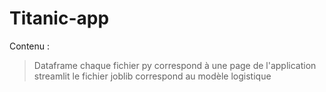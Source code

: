 # Titanic-app

Contenu : 
> Dataframe
> chaque fichier py correspond à une page de l'application streamlit
> le fichier joblib correspond au modèle logistique
